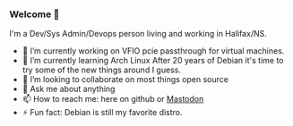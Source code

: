 ### Welcome 👋
I'm a Dev/Sys Admin/Devops person living and working in Halifax/NS.

- 🔭 I’m currently working on VFIO pcie passthrough for virtual machines.
- 🌱 I’m currently learning Arch Linux
After 20 years of Debian it's time to try some of the new things around I guess.
- 👯 I’m looking to collaborate on most things open source
- 💬 Ask me about anything
- 📫 How to reach me: here on github or <a rel="me" href="https://fosstodon.org/@mcgillij">Mastodon</a>
- ⚡ Fun fact: Debian is still my favorite distro.
